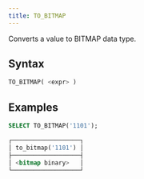 ```yaml
---
title: TO_BITMAP
---
```


Converts a value to BITMAP data type.

## Syntax

```sql
TO_BITMAP( <expr> )
```

## Examples

```sql
SELECT TO_BITMAP('1101');

┌───────────────────┐
│ to_bitmap('1101') │
├───────────────────┤
│ <bitmap binary>   │
└───────────────────┘
```